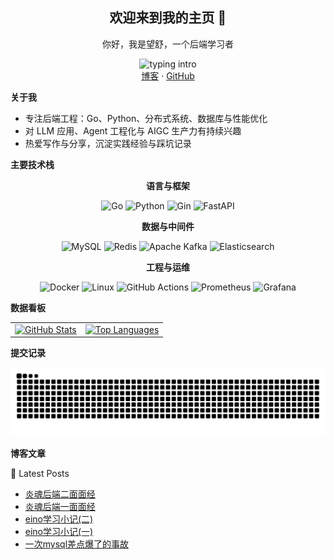 <div align="center">

  ## 欢迎来到我的主页 👋

  你好，我是望舒，一个后端学习者

  <img alt="typing intro" src="https://readme-typing-svg.demolab.com?duration=2500&pause=800&color=36BCF7&center=true&vCenter=true&width=420&lines=%E4%BD%A0%E5%A5%BD%EF%BC%8C%E6%AC%A2%E8%BF%8E%E6%9D%A5%E5%88%B0%E6%88%91%E7%9A%84%E4%B8%BB%E9%A1%B5;Go+%2F+Python+%2F+MySQL+%2F+LLM+%E5%BA%94%E7%94%A8" />

  <br/>
  <a href="https://blog.phlin.cn">博客</a> ·
  <a href="https://github.com/Penryn">GitHub</a>

</div>


**关于我**

- 专注后端工程：Go、Python、分布式系统、数据库与性能优化
- 对 LLM 应用、Agent 工程化与 AIGC 生产力有持续兴趣
- 热爱写作与分享，沉淀实践经验与踩坑记录


**主要技术栈**

<div align="center"><b>语言与框架</b></div>
<p align="center">
  <img src="https://img.shields.io/badge/Go-00ADD8?logo=go&logoColor=white&style=flat" alt="Go" />
  <img src="https://img.shields.io/badge/Python-3776AB?logo=python&logoColor=white&style=flat" alt="Python" />
  <img src="https://img.shields.io/badge/Gin-00ADD8?logo=go&logoColor=white&style=flat" alt="Gin" />
  <img src="https://img.shields.io/badge/FastAPI-009688?logo=fastapi&logoColor=white&style=flat" alt="FastAPI" />
</p>

<div align="center"><b>数据与中间件</b></div>
<p align="center">
  <img src="https://img.shields.io/badge/MySQL-4479A1?logo=mysql&logoColor=white&style=flat" alt="MySQL" />
  <img src="https://img.shields.io/badge/Redis-DC382D?logo=redis&logoColor=white&style=flat" alt="Redis" />
  <img src="https://img.shields.io/badge/Apache%20Kafka-231F20?logo=apachekafka&logoColor=white&style=flat" alt="Apache Kafka" />
  <img src="https://img.shields.io/badge/Elasticsearch-005571?logo=elasticsearch&logoColor=white&style=flat" alt="Elasticsearch" />
</p>

<div align="center"><b>工程与运维</b></div>
<p align="center">
  <img src="https://img.shields.io/badge/Docker-2496ED?logo=docker&logoColor=white&style=flat" alt="Docker" />
  <img src="https://img.shields.io/badge/Linux-FCC624?logo=linux&logoColor=black&style=flat" alt="Linux" />
  <img src="https://img.shields.io/badge/GitHub%20Actions-2088FF?logo=githubactions&logoColor=white&style=flat" alt="GitHub Actions" />
  <img src="https://img.shields.io/badge/Prometheus-E6522C?logo=prometheus&logoColor=white&style=flat" alt="Prometheus" />
  <img src="https://img.shields.io/badge/Grafana-F46800?logo=grafana&logoColor=white&style=flat" alt="Grafana" />
</p>


**数据看板**

<div align="center">
  <table>
    <tr>
      <td>
        <a href="https://github.com/anuraghazra/github-readme-stats">
          <img alt="GitHub Stats" height="160" src="https://github-readme-stats.vercel.app/api?username=Penryn&show_icons=true&include_all_commits=true&hide_rank=false&hide_border=true&theme=transparent" />
        </a>
      </td>
      <td>
        <a href="https://github.com/anuraghazra/github-readme-stats">
          <img alt="Top Languages" height="160" src="https://github-readme-stats.vercel.app/api/top-langs/?username=Penryn&layout=compact&langs_count=8&hide_border=true&theme=transparent" />
        </a>
      </td>
    </tr>
  </table>
</div>


**提交记录**

<div align="center">
  <picture>
    <source media="(prefers-color-scheme: dark)" srcset="https://raw.githubusercontent.com/Penryn/Penryn/output/github-contribution-grid-snake-dark.svg">
    <source media="(prefers-color-scheme: light)" srcset="https://raw.githubusercontent.com/Penryn/Penryn/output/github-contribution-grid-snake.svg">
    <img alt="GitHub contribution grid snake animation" src="https://raw.githubusercontent.com/Penryn/Penryn/output/github-contribution-grid-snake.svg">
  </picture>
</div>


**博客文章**

📕 Latest Posts
<!-- BLOG-POST-LIST:START -->
- [炎魂后端二面面经](https://blog.phlin.cn/2025/04/17/yanhun-interview-2/)
- [炎魂后端一面面经](https://blog.phlin.cn/2025/04/15/yanhun-interview-1/)
- [eino学习小记(二)](https://blog.phlin.cn/2025/03/22/eino-llm-2/)
- [eino学习小记(一)](https://blog.phlin.cn/2025/03/19/eino-llm-1/)
- [一次mysql差点爆了的事故](https://blog.phlin.cn/2024/12/11/mysql-cpu-trouble/)
<!-- BLOG-POST-LIST:END -->


<!-- footer spacing -->
<br/>
